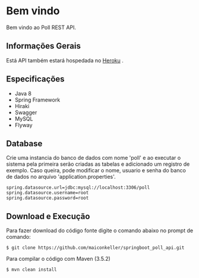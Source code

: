 # Bem vindo

Bem vindo ao Poll REST API.


## Informações Gerais

Está API também estará hospedada no [Heroku](https://poll-api.herokuapp.com/swagger-ui.html)                                .


## Especificações

- Java 8
- Spring Framework
- Hiraki
- Swagger
- MySQL
- Flyway


## Database

Crie uma instancia do banco de dados com nome 'poll' e ao executar o sistema pela primeira serão criadas as tabelas e adicionado um registro de exemplo. 
Caso queira, pode modificar o nome, usuario e senha do banco de dados no arquivo 'application.properties'.

```
spring.datasource.url=jdbc:mysql://localhost:3306/poll
spring.datasource.username=root
spring.datasource.password=root
```


## Download e Execução

Para fazer download do código fonte digite o comando abaixo no prompt de comando:

```
$ git clone https://github.com/maiconkeller/springboot_poll_api.git
```

Para compilar o código com Maven (3.5.2)

```
$ mvn clean install
```

